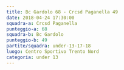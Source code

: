 ```yaml
---
title: Bc Gardolo 68 - Crcsd Paganella 49
date: 2018-04-24 17:30:00
squadra-a: Crcsd Paganella
punteggio-a: 68
squadra-b: Bc Gardolo
punteggio-b: 49
partite/squadra: under-13-17-18
luogo: Centro Sportivo Trento Nord
categoria: under 13
---
```

